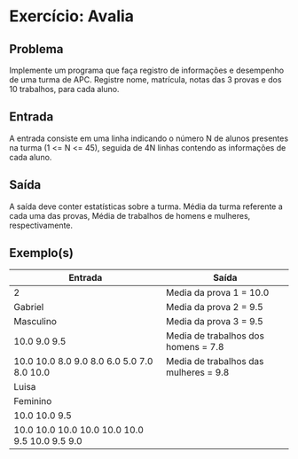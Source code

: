 Exercício: Avalia
=================


Problema
--------

Implemente um programa que faça registro de informações e desempenho de uma turma de APC. Registre nome, matrícula, notas das 3 provas e dos 10 trabalhos, para cada aluno.


Entrada
-------

A entrada consiste em uma linha indicando o número N de alunos presentes na turma (1 <= N <= 45), seguida de 4N linhas contendo as informações de cada aluno.


Saída
-----

A saída deve conter estatísticas sobre a turma. Média da turma referente a cada uma das provas, Média de trabalhos de homens e mulheres, respectivamente.


Exemplo(s)
----------

| Entrada                                        | Saída                                 |
|------------------------------------------------|---------------------------------------|
| 2                                              | Media da prova 1 = 10.0               |
| Gabriel                                        | Media da prova 2 = 9.5                |
| Masculino                                      | Media da prova 3 = 9.5                |
| 10.0 9.0 9.5                                   | Media de trabalhos dos homens = 7.8   |
| 10.0 10.0 8.0 9.0 8.0 6.0 5.0 7.0 8.0 10.0     | Media de trabalhos das mulheres = 9.8 |
| Luisa                                          |                                       |
| Feminino                                       |                                       |
| 10.0 10.0 9.5                                  |                                       |
| 10.0 10.0 10.0 10.0 10.0 10.0 9.5 10.0 9.5 9.0 |                                       |
